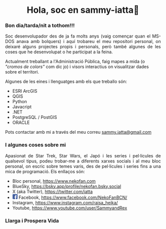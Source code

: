 <!--
### Hi there 👋


**sammy-iatta/sammy-iatta** is a ✨ _special_ ✨ repository because its `README.md` (this file) appears on your GitHub profile.

Here are some ideas to get you started:

- 🔭 I’m currently working on ...
- 🌱 I’m currently learning ...
- 👯 I’m looking to collaborate on ...
- 🤔 I’m looking for help with ...
- 💬 Ask me about ...
- 📫 How to reach me: ...
- 😄 Pronouns: ...
- ⚡ Fun fact: ...
-->
<h1 align="center">Hola, soc en sammy-iatta👋</h1>
<h3 align="left">Bon dia/tarda/nit a tothom!!!</h3>
<p align="justify">
Soc desenvolupador des de ja fa molts anys (vaig començar quan el MS-DOS anava amb bolquers) i aquí trobareu el meu repositori personal, on deixaré alguns projectes propis i personals, però també algunes de les coses que he desenvolupat o he participat a la feina.

Actualment treballant a l'Administració Pública, faig mapes a mida (o _"cromos de colors"_ com dic jo) i visors interactius on visualitzar dades sobre el territori.

Algunes de les eines i llenguatges amb els que treballo són:

- ESRI ArcGIS
- QGIS
- Python
- Javacript
- .NET
- PostgreSQL / PostGIS
- ORACLE

Pots contactar amb mi a través del meu correu sammy.iatta@gmail.com
</p>

### I algunes coses sobre mi
<p align="justify">
Apasionat de Star Trek, Star Wars, el Japó i les series i pel·licules de qualsevol tipus, podeu trobar-me a diferents xarxes socials i al meu bloc personal, on escric sobre temes varis, des de pel·licules i series fins a una mica de programació. Els enllaços són:
</p>

- Bloc personal, https://www.nekofan.com
- BlueSky, https://bsky.app/profile/nekofan.bsky.social
- X (aka Twitter), https://twitter.com/iatta
- <img src="https://raw.githubusercontent.com/sammy-iatta/sammy-iatta/main/imatges/icona-facebook.svg" width="16" height="16"/> Facebook, https://www.facebook.com/NekoFanBCN/
- Instagram, https://www.instagram.com/raisa_heika/
- Youtube, https://www.youtube.com/user/SammyandRex

### Llarga i Prospera Vida
